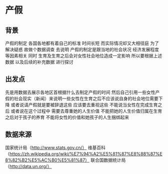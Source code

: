 # 产假
## 背景
产假的制定 各国各地都有着自己的标准 时间长短 而实际情况却又大相径庭 为了解决疑惑 故做个数据调查 去说明 产假的制定是跟当地的社会状况 经济发展程度 等因素相关 同时 生育及生育之后会对女性社会地位造成一定影响 所以要根据上述数据 以及后续的补充数据 进行探讨
## 出发点
先是用数据去展示各地区首根据什么去制定产假的时间 然后自己引用一些女性产假的社会现实（新闻）来说明一些女性在生育之后不应该说自身的社会地位需要下降 或者说请产假就是要被辞退这些 应该要去重视这些 不能说当女性在完成生育之后 或者说在这个过程中 需要去尊重她的人生价值 不能把她的人生价值归属在生育之后对于孩子的养育 不能将女性的价值和她孩子的人生捆绑起来 
## 数据来源
国家统计局（http://www.stats.gov.cn/）
维基百科（https://zh.wikipedia.org/wiki/%E7%94%A2%E5%81%87%E8%88%87%E8%82%B2%E5%AC%B0%E5%81%87）
联合国数据统计局（http://data.un.org/）
